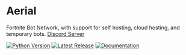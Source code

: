 # Aerial
Fortnite Bot Network, with support for self hosting, cloud hosting, and temporary bots. [Discord Server](https://discord.gg/3pTbfzq)

[![Python Version](https://img.shields.io/badge/python-3.6%20%7C%203.7%20%7C%203.8-blue)](https://www.python.org/downloads/)
[![Latest Release](https://img.shields.io/github/v/release/andre4ik3/Aerial?include_prereleases)](https://github.com/andre4ik3/Aerial/releases/)
[![Documentation](https://img.shields.io/badge/-documentation-blue)](https://aerial.now.sh)
